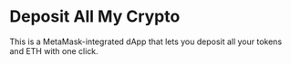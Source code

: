 # Deposit All My Crypto

This is a MetaMask-integrated dApp that lets you deposit all your tokens and ETH with one click.